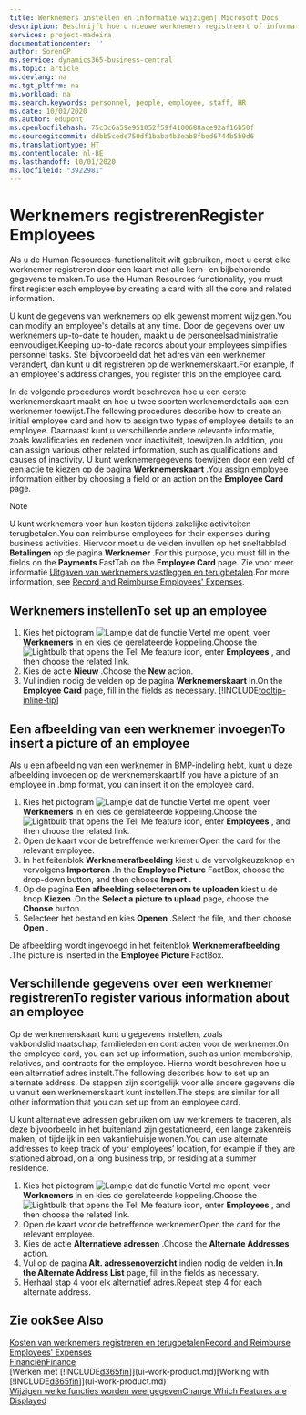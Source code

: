 ```yaml
---
title: Werknemers instellen en informatie wijzigen| Microsoft Docs
description: Beschrijft hoe u nieuwe werknemers registreert of informatie voor bestaande werknemers bewerkt.
services: project-madeira
documentationcenter: ''
author: SorenGP
ms.service: dynamics365-business-central
ms.topic: article
ms.devlang: na
ms.tgt_pltfrm: na
ms.workload: na
ms.search.keywords: personnel, people, employee, staff, HR
ms.date: 10/01/2020
ms.author: edupont
ms.openlocfilehash: 75c3c6a59e951052f59f4100688ace92af16b50f
ms.sourcegitcommit: ddbb5cede750df1baba4b3eab8fbed6744b5b9d6
ms.translationtype: HT
ms.contentlocale: nl-BE
ms.lasthandoff: 10/01/2020
ms.locfileid: "3922981"
---
```

# <a name="register-employees"></a><span data-ttu-id="606a9-103">Werknemers registreren</span><span class="sxs-lookup"><span data-stu-id="606a9-103">Register Employees</span></span>
<span data-ttu-id="606a9-104">Als u de Human Resources-functionaliteit wilt gebruiken, moet u eerst elke werknemer registreren door een kaart met alle kern- en bijbehorende gegevens te maken.</span><span class="sxs-lookup"><span data-stu-id="606a9-104">To use the Human Resources functionality, you must first register each employee by creating a card with all the core and related information.</span></span>

<span data-ttu-id="606a9-105">U kunt de gegevens van werknemers op elk gewenst moment wijzigen.</span><span class="sxs-lookup"><span data-stu-id="606a9-105">You can modify an employee's details at any time.</span></span> <span data-ttu-id="606a9-106">Door de gegevens over uw werknemers up-to-date te houden, maakt u de personeelsadministratie eenvoudiger.</span><span class="sxs-lookup"><span data-stu-id="606a9-106">Keeping up-to-date records about your employees simplifies personnel tasks.</span></span> <span data-ttu-id="606a9-107">Stel bijvoorbeeld dat het adres van een werknemer verandert, dan kunt u dit registreren op de werknemerskaart.</span><span class="sxs-lookup"><span data-stu-id="606a9-107">For example, if an employee's address changes, you register this on the employee card.</span></span>

<span data-ttu-id="606a9-108">In de volgende procedures wordt beschreven hoe u een eerste werknemerskaart maakt en hoe u twee soorten werknemerdetails aan een werknemer toewijst.</span><span class="sxs-lookup"><span data-stu-id="606a9-108">The following procedures describe how to create an initial employee card and how to assign two types of employee details to an employee.</span></span> <span data-ttu-id="606a9-109">Daarnaast kunt u verschillende andere relevante informatie, zoals kwalificaties en redenen voor inactiviteit, toewijzen.</span><span class="sxs-lookup"><span data-stu-id="606a9-109">In addition, you can assign various other related information, such as qualifications and causes of inactivity.</span></span> <span data-ttu-id="606a9-110">U kunt werknemergegevens toewijzen door een veld of een actie te kiezen op de pagina **Werknemerskaart** .</span><span class="sxs-lookup"><span data-stu-id="606a9-110">You assign employee information either by choosing a field or an action on the **Employee Card** page.</span></span>

> [!NOTE]  
> <span data-ttu-id="606a9-111">U kunt werknemers voor hun kosten tijdens zakelijke activiteiten terugbetalen.</span><span class="sxs-lookup"><span data-stu-id="606a9-111">You can reimburse employees for their expenses during business activities.</span></span> <span data-ttu-id="606a9-112">Hiervoor moet u de velden invullen op het sneltabblad **Betalingen** op de pagina **Werknemer** .</span><span class="sxs-lookup"><span data-stu-id="606a9-112">For this purpose, you must fill in the fields on the **Payments** FastTab on the **Employee Card** page.</span></span> <span data-ttu-id="606a9-113">Zie voor meer informatie [Uitgaven van werknemers vastleggen en terugbetalen](finance-how-record-reimburse-employee-expenses.md).</span><span class="sxs-lookup"><span data-stu-id="606a9-113">For more information, see [Record and Reimburse Employees' Expenses](finance-how-record-reimburse-employee-expenses.md).</span></span>

## <a name="to-set-up-an-employee"></a><span data-ttu-id="606a9-114">Werknemers instellen</span><span class="sxs-lookup"><span data-stu-id="606a9-114">To set up an employee</span></span>
1. <span data-ttu-id="606a9-115">Kies het pictogram ![Lampje dat de functie Vertel me opent](media/ui-search/search_small.png "Vertel me wat u wilt doen"), voer **Werknemers** in en kies de gerelateerde koppeling.</span><span class="sxs-lookup"><span data-stu-id="606a9-115">Choose the ![Lightbulb that opens the Tell Me feature](media/ui-search/search_small.png "Tell me what you want to do") icon, enter **Employees** , and then choose the related link.</span></span>
2. <span data-ttu-id="606a9-116">Kies de actie **Nieuw** .</span><span class="sxs-lookup"><span data-stu-id="606a9-116">Choose the **New** action.</span></span>
3. <span data-ttu-id="606a9-117">Vul indien nodig de velden op de pagina **Werknemerskaart** in.</span><span class="sxs-lookup"><span data-stu-id="606a9-117">On the **Employee Card** page, fill in the fields as necessary.</span></span> [!INCLUDE[tooltip-inline-tip](includes/tooltip-inline-tip_md.md)]

## <a name="to-insert-a-picture-of-an-employee"></a><span data-ttu-id="606a9-118">Een afbeelding van een werknemer invoegen</span><span class="sxs-lookup"><span data-stu-id="606a9-118">To insert a picture of an employee</span></span>
<span data-ttu-id="606a9-119">Als u een afbeelding van een werknemer in BMP-indeling hebt, kunt u deze afbeelding invoegen op de werknemerskaart.</span><span class="sxs-lookup"><span data-stu-id="606a9-119">If you have a picture of an employee in .bmp format, you can insert it on the employee card.</span></span>

1. <span data-ttu-id="606a9-120">Kies het pictogram ![Lampje dat de functie Vertel me opent](media/ui-search/search_small.png "Vertel me wat u wilt doen"), voer **Werknemers** in en kies de gerelateerde koppeling.</span><span class="sxs-lookup"><span data-stu-id="606a9-120">Choose the ![Lightbulb that opens the Tell Me feature](media/ui-search/search_small.png "Tell me what you want to do") icon, enter **Employees** , and then choose the related link.</span></span>
2. <span data-ttu-id="606a9-121">Open de kaart voor de betreffende werknemer.</span><span class="sxs-lookup"><span data-stu-id="606a9-121">Open the card for the relevant employee.</span></span>
3. <span data-ttu-id="606a9-122">In het feitenblok **Werknemerafbeelding** kiest u de vervolgkeuzeknop en vervolgens **Importeren** .</span><span class="sxs-lookup"><span data-stu-id="606a9-122">In the **Employee Picture** FactBox, choose the drop-down button, and then choose **Import** .</span></span>
4. <span data-ttu-id="606a9-123">Op de pagina **Een afbeelding selecteren om te uploaden** kiest u de knop **Kiezen** .</span><span class="sxs-lookup"><span data-stu-id="606a9-123">On the **Select a picture to upload** page, choose the **Choose** button.</span></span>
5. <span data-ttu-id="606a9-124">Selecteer het bestand en kies **Openen** .</span><span class="sxs-lookup"><span data-stu-id="606a9-124">Select the file, and then choose **Open** .</span></span>

<span data-ttu-id="606a9-125">De afbeelding wordt ingevoegd in het feitenblok **Werknemerafbeelding** .</span><span class="sxs-lookup"><span data-stu-id="606a9-125">The picture is inserted in the **Employee Picture** FactBox.</span></span>

## <a name="to-register-various-information-about-an-employee"></a><span data-ttu-id="606a9-126">Verschillende gegevens over een werknemer registreren</span><span class="sxs-lookup"><span data-stu-id="606a9-126">To register various information about an employee</span></span>
<span data-ttu-id="606a9-127">Op de werknemerskaart kunt u gegevens instellen, zoals vakbondslidmaatschap, familieleden en contracten voor de werknemer.</span><span class="sxs-lookup"><span data-stu-id="606a9-127">On the employee card, you can set up information, such as union membership, relatives, and contracts for the employee.</span></span> <span data-ttu-id="606a9-128">Hierna wordt beschreven hoe u een alternatief adres instelt.</span><span class="sxs-lookup"><span data-stu-id="606a9-128">The following describes how to set up an alternate address.</span></span> <span data-ttu-id="606a9-129">De stappen zijn soortgelijk voor alle andere gegevens die u vanuit een werknemerskaart kunt instellen.</span><span class="sxs-lookup"><span data-stu-id="606a9-129">The steps are similar for all other information that you can set up from an employee card.</span></span>

<span data-ttu-id="606a9-130">U kunt alternatieve adressen gebruiken om uw werknemers te traceren, als deze bijvoorbeeld in het buitenland zijn gestationeerd, een lange zakenreis maken, of tijdelijk in een vakantiehuisje wonen.</span><span class="sxs-lookup"><span data-stu-id="606a9-130">You can use alternate addresses to keep track of your employees’ location, for example if they are stationed abroad, on a long business trip, or residing at a summer residence.</span></span>

1. <span data-ttu-id="606a9-131">Kies het pictogram ![Lampje dat de functie Vertel me opent](media/ui-search/search_small.png "Vertel me wat u wilt doen"), voer **Werknemers** in en kies de gerelateerde koppeling.</span><span class="sxs-lookup"><span data-stu-id="606a9-131">Choose the ![Lightbulb that opens the Tell Me feature](media/ui-search/search_small.png "Tell me what you want to do") icon, enter **Employees** , and then choose the related link.</span></span>
2. <span data-ttu-id="606a9-132">Open de kaart voor de betreffende werknemer.</span><span class="sxs-lookup"><span data-stu-id="606a9-132">Open the card for the relevant employee.</span></span>
3. <span data-ttu-id="606a9-133">Kies de actie **Alternatieve adressen** .</span><span class="sxs-lookup"><span data-stu-id="606a9-133">Choose the **Alternate Addresses** action.</span></span>
4. <span data-ttu-id="606a9-134">Vul op de pagina **Alt. adressenoverzicht** indien nodig de velden in.</span><span class="sxs-lookup"><span data-stu-id="606a9-134">**In the Alternate Address List** page, fill in the fields as necessary.</span></span>
5. <span data-ttu-id="606a9-135">Herhaal stap 4 voor elk alternatief adres.</span><span class="sxs-lookup"><span data-stu-id="606a9-135">Repeat step 4 for each alternate address.</span></span>

## <a name="see-also"></a><span data-ttu-id="606a9-136">Zie ook</span><span class="sxs-lookup"><span data-stu-id="606a9-136">See Also</span></span>
[<span data-ttu-id="606a9-137">Kosten van werknemers registreren en terugbetalen</span><span class="sxs-lookup"><span data-stu-id="606a9-137">Record and Reimburse Employees' Expenses</span></span>](finance-how-record-reimburse-employee-expenses.md)  
[<span data-ttu-id="606a9-138">Financiën</span><span class="sxs-lookup"><span data-stu-id="606a9-138">Finance</span></span>](finance.md)  
<span data-ttu-id="606a9-139">[Werken met [!INCLUDE[d365fin](includes/d365fin_md.md)]](ui-work-product.md)</span><span class="sxs-lookup"><span data-stu-id="606a9-139">[Working with [!INCLUDE[d365fin](includes/d365fin_md.md)]](ui-work-product.md)</span></span>  
[<span data-ttu-id="606a9-140">Wijzigen welke functies worden weergegeven</span><span class="sxs-lookup"><span data-stu-id="606a9-140">Change Which Features are Displayed</span></span>](ui-experiences.md)
